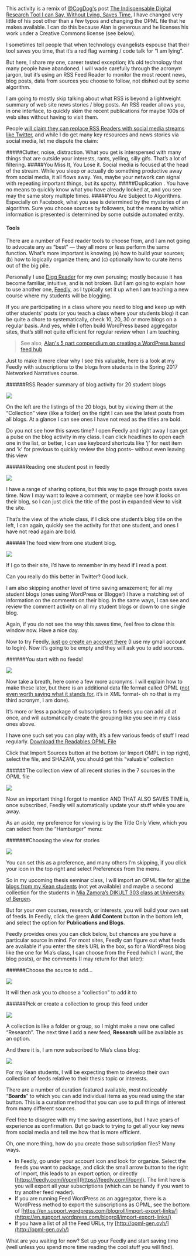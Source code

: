 This activity is a remix of [@CogDog's](https://twitter.com/cogdog) post [The Indispensable Digital Research Tool I can Say, Without Lying, Saves Time.](http://cogdogblog.com/2017/09/indispensable-tool/) I have changed very little of his post other than a few typos and changing the OPML file that he makes available. I can do this because Alan is generous and he licenses his work under a Creative Commons license (see below).

I sometimes tell people that when technology evangelists espouse that their tool saves you time, that it’s a red flag warning / code talk for “I am lying”.

But here, I share my one, career tested exception; it’s old technology that many people have abandoned. I will wade carefully through the acronym jargon, but it’s using an RSS Feed Reader to monitor the most recent news, blog posts, data from sources you choose to follow, not dished out by some algorithm.

I am going to mostly skip talking about what RSS is beyond a lightweight summary of web site news stories / blog posts. An RSS reader allows you, in one interface, to quickly skim the recent publications for maybe 100s of web sites without having to visit them.

People [will claim they can replace RSS Readers with social media streams like Twitter](https://www.cnet.com/how-to/how-twitter-replaced-my-rss-reader/), and while I do get many key resources and news stories via social media, let me dispute the claim:

#####Clutter, noise, distraction. 
What you get is interspersed with many things that are outside your interests, rants, yelling, silly gifs. That’s a lot of filtering.
#####You Miss It, You Lose it.
Social media is focused at the head of the stream. While you sleep or actually do something productive away from social media, it all flows away. Yes, maybe your network can signal with repeating important things, but its spotty.
#####Duplication .
You have no means to quickly know what you have already looked at, and you see may the same story multiple times.
#####You Are Subject to Algorithms.
Especially on Facebook, what you see is determined by the mysteries of an algorithm. Sure you choose sources by followers, but the means by which information is presented is determined by some outside automated entity.

#### Tools
There are a number of Feed reader tools to choose from, and I am not going to advocate any as “best” — they all more or less perform the same function. What’s more important is knowing (a) how to build your sources; (b) how to logically organize them; and (c) optionally how to curate items out of the big pile.

Personally I use [Digg Reader](http://digg.com/reader) for my own perusing; mostly because it has become familiar, intuitive, and is not broken. But I am going to explain how to use another one, [Feedly](http://feedly.com/), as I typically set it up when I am teaching a new course where my students will be blogging.

If you are participating in a class where you need to blog and keep up with other students' posts (or you teach a class where your students blog) it can be quite a chore to systematically, check 10, 20, 30 or more blogs on a regular basis. And yes, while I often build WordPress based aggregator sites, that’s still not quite efficient for regular review when I am teaching.


> See also, [Alan's 5 part compendium on creating a WordPress based feed hub](http://cogdogblog.com/2014/07/feed-wordpress-101/)

Just to make it more clear why I see this valuable, here is a look at my Feedly with subscriptions to the blogs from students in the Spring 2017 Networked Narratives course.

######RSS Reader summary of blog activity for 20 student blogs


![](http://cogdogblog.com/wp-content/uploads/2017/09/feedly-netnarr-1024x523.jpg)


On the left are the listings of the 20 blogs, but by viewing them at the “Collection” view (like a folder) on the right I can see the latest posts from all blogs. At a glance I can see ones I have not read as the titles are bold.

Do you not see how this saves time? I open Feedly and right away I can get a pulse on the blog activity in my class. I can click headlines to open each one in the list, or better, I can use keyboard shortcuts like 'j' for next item and 'k' for previous to quickly review the blog posts– without even leaving this view


######Reading one student post in feedly

![](http://cogdogblog.com/wp-content/uploads/2017/09/feedly-read-1024x645.jpg)

I have a range of sharing options, but this way to page through posts saves time. Now I may want to leave a comment, or maybe see how it looks on their blog, so I can just click the title of the post in expanded view to visit the site.

That’s the view of the whole class, if I click one student’s blog title on the left, I can again, quickly see the activity for that one student, and ones I have not read again are bold.


######The feed view from one student blog.

![](http://cogdogblog.com/wp-content/uploads/2017/09/feedly-one-feed-1024x529.jpg)

If I go to their site, I’d have to remember in my head if I read a post.

Can you really do this better in Twitter? Good luck.

I am also skipping another level of time saving amazement; for all my student blogs (ones using WordPress or Blogger) I have a matching set of information on the comments on their blog. In the same ways, I can see and review the comment activity on all my student blogs or down to one single blog.

Again, if you do not see the way this saves time, feel free to close this window now. Have a nice day.

Now to try Feedly, [just go create an account there](http://feedly.com/) (I use my gmail account to login). Now it’s going to be empty and they will ask you to add sources.

######You start with no feeds!

![](http://cogdogblog.com/wp-content/uploads/2017/09/feedly-import-1024x660.jpg)

Now take a breath, here come a few more acronyms. I will explain how to make these later, but there is an additional data file format called OPML ([not even worth saying what it stands for](https://en.wikipedia.org/wiki/OPML), it’s in XML format- oh no that is my third acronym, I am done).

It’s more or less a package of subscriptions to feeds you can add all at once, and will automatically create the grouping like you see in my class ones above.

I have one such set you can play with, it’s a few various feeds of stuff I read regularly. [Download the Readables OPML File](http://cogdogblog.com/stuff/readables.xml)

Click that Import Sources button at the bottom (or Import OMPL in top right), select the file, and SHAZAM, you should get this “valuable” collection


######The collection view of all recent stories in the 7 sources in the OPML file

![](http://cogdogblog.com/wp-content/uploads/2017/09/feedly-import-1-1024x495.jpg)

Now an important thing I forgot to mention AND THAT ALSO SAVES TIME is, once subscribed, Feedly will automatically update your stuff while you are away.

As an aside, my preference for viewing is by the Title Only View, which you can select from the “Hamburger” menu:


#######Choosing the view for stories

![](http://cogdogblog.com/wp-content/uploads/2017/09/title-view.jpg)

You can set this as a preference, and many others I’m skipping, if you click your icon in the top right and select Preferences from the menu.

So in my upcoming thesis seminar class, I will import an OPML file for [all the blogs from my Kean students](http://resnetsem.arganee.world/) (not yet available) and maybe a second collection for the students in [Mia Zamora’s DIKULT 303 class at University of Bergen](http://networks.miazamoraphd.com/).

But for your own courses, research, or interests, you will build your own set of feeds. In Feedly, click the green **Add Content** button in the bottom left, and select the option for **Publications and Blogs**.

Feedly provides ones you can click below, but chances are you have a particular source in mind. For most sites, Feedly can figure out what feeds are available if you enter the site’s URL in the box, so for a WordPress blog like the one for Mia’s class, I can choose from the Feed (which I want, the blog posts), or the comments (I may return for that later):


######Choose the source to add…

![](http://cogdogblog.com/wp-content/uploads/2017/09/addsource-1024x529.jpg)

It will then ask you to choose a “collection” to add it to

######Pick or create a collection to group this feed under


![](http://cogdogblog.com/wp-content/uploads/2017/09/follow-new-1024x560.jpg)


A collection is like a folder or group, so I might make a new one called “Research”. The next time I add a new feed, **Research** will be available as an option.

And there it is, I am now subscribed to Mia’s class blog:

![](http://cogdogblog.com/wp-content/uploads/2017/09/feedly-added-to-collection-1024x297.jpg)

For my Kean students, I will be expecting them to develop their own collection of feeds relative to their thesis topic or interests.

There are a number of curation featured available, most noticeably “**Boards**” to which you can add individual items as you read using the star button. This is a curation method that you can use to pull things of interest from many different sources.

Feel free to disagree with my time saving assertions, but I have years of experience as confirmation. But go back to trying to get all your key news from social media and tell me how that is more efficient.

Oh, one more thing, how do you create those subscription files? Many ways.

* In Feedly, go under your account icon and look for organize. Select the feeds you want to package, and click the small arrow button to the right of Import, this leads to an export option, or directly [https://feedly.com/i/opml](https://feedly.com/i/opml). The limit here is you will export all your subscriptions (which can be handy if you want to try another feed reader).
* If you are running Feed WordPress as an aggregator, there is a WordPress method to export the subscriptions as OPML, see the bottom of [https://en.support.wordpress.com/blogroll/import-export-links/](https://en.support.wordpress.com/blogroll/import-export-links/)
* If you have a list of all the Feed URLs, try [http://opml-gen.ovh/](http://opml-gen.ovh/)

What are you waiting for now? Set up your Feedly and start saving time (well unless you spend more time reading the cool stuff you will find).

